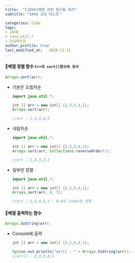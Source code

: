 ```yaml
---
title:  "[JAVA]배열 관련 함수들 정리"
subtitle: "JAVA 코딩 테스트"

categories: Code
tags:
- JAVA
- java.util.*
- 코딩테스트
author_profile: true
last_modified_at:   2020-11-11
---
```


#### 📝배열 정렬 함수 `C++의 sort()함수와 유사`

```java
Arrays.sort(arr);
```

- 기본은 오름차순

  ```java
  import java.util.*;

  int [] arr = new int[] {2,3,5,4,1};
  Arrays.sort(arr);

  //arr : 1,2,3,4,5
  ```
- 내림차순

  ```java
  import java.util.*;

  int [] arr = new int[] {2,3,5,4,1};
  Arrays.sort(arr, Collections.reverseOrder());

  //arr : 5,4,3,2,1
  ```
- 일부만 정렬

  ```java
  import java.util.*;

  int [] arr = new int[] {2,3,5,4,1};
  Arrays.sort(arr, 0, 3);

  //arr : 2,3,4,5,1 - 0~4의 index만 정렬
  ```

#### 📝배열 출력하는 함수

```java
Arrays.toString(arr);
```

- Console에 출력

  ```java
  int [] arr = new int[] {2,3,5,4,1};

  System.out.println("arr[] : " + Arrays.toString(arr));
  //arr[] : 2,3,5,4,1
  ```
